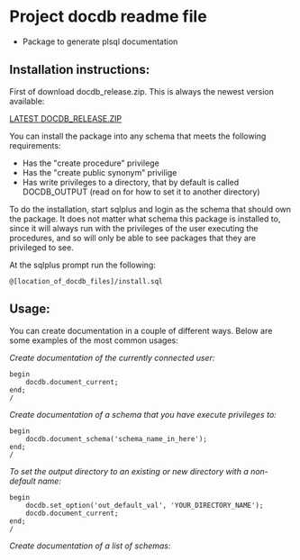 Project docdb readme file
==================================

* Package to generate plsql documentation

Installation instructions:
----------------------

First of download docdb_release.zip. This is always the newest version available:

[LATEST DOCDB_RELEASE.ZIP](docdb_release.zip?raw=true)

You can install the package into any schema that meets the following requirements:

* Has the "create procedure" privilege
* Has the "create public synonym" privilige
* Has write privileges to a directory, that by default is called DOCDB_OUTPUT (read on for how to set it to another directory)

To do the installation, start sqlplus and login as the schema that should own the package. It does not matter what schema this package is installed to, since it will always run with the privileges of the user executing the procedures, and so will only be able to see packages that they are privileged to see.

At the sqlplus prompt run the following:

	@[location_of_docdb_files]/install.sql

Usage:
--------------------

You can create documentation in a couple of different ways. Below are some examples of the most common usages:

*Create documentation of the currently connected user:*

	begin
		docdb.document_current;
	end;
	/

*Create documentation of a schema that you have execute privileges to:*

	begin
		docdb.document_schema('schema_name_in_here');
	end;
	/

*To set the output directory to an existing or new directory with a non-default name:*

	begin
		docdb.set_option('out_default_val', 'YOUR_DIRECTORY_NAME');
		docdb.document_current;
	end;
	/

*Create documentation of a list of schemas:*